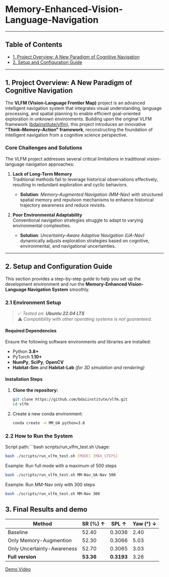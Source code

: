 # Memory-Enhanced-Vision-Language-Navigation

---

## Table of Contents

- [1. Project Overview: A New Paradigm of Cognitive Navigation](#1-project-overview-a-new-paradigm-of-cognitive-navigation)
- [2. Setup and Configuration Guide](#2-setup-and-configuration-guide)

---

## 1. Project Overview: A New Paradigm of Cognitive Navigation

The **VLFM (Vision-Language Frontier Map)** project is an advanced intelligent navigation system that integrates visual understanding, language processing, and spatial planning to enable efficient goal-oriented exploration in unknown environments. Building upon the original VLFM framework ([bdaiinstitute/vlfm](https://github.com/bdaiinstitute/vlfm.git)), this project introduces an innovative **"Think–Memory–Action" framework**, reconstructing the foundation of intelligent navigation from a cognitive science perspective.

### Core Challenges and Solutions

The VLFM project addresses several critical limitations in traditional vision-language navigation approaches:

1. **Lack of Long-Term Memory**  
   Traditional methods fail to leverage historical observations effectively, resulting in redundant exploration and cyclic behaviors.  
   - **Solution**: *Memory-Augmented Navigation (MM-Nav)* with structured spatial memory and repulsion mechanisms to enhance historical trajectory awareness and reduce revisits.

2. **Poor Environmental Adaptability**  
   Conventional navigation strategies struggle to adapt to varying environmental complexities.  
   - **Solution**: *Uncertainty-Aware Adaptive Navigation (UA-Nav)* dynamically adjusts exploration strategies based on cognitive, environmental, and navigational uncertainties.

---

## 2. Setup and Configuration Guide

This section provides a step-by-step guide to help you set up the development environment and run the **Memory-Enhanced Vision-Language Navigation System** smoothly.

### 2.1 Environment Setup

> ✅ *Tested on: **Ubuntu 22.04 LTS***  
> ⚠️ *Compatibility with other operating systems is not guaranteed.*

#### Required Dependencies

Ensure the following software environments and libraries are installed:

- Python **3.8+**
- PyTorch **1.10+**
- **NumPy**, **SciPy**, **OpenCV**
- **Habitat-Sim** and **Habitat-Lab** *(for 3D simulation and rendering)*

#### Installation Steps

1. **Clone the repository:**
   ```bash
   git clone https://github.com/bdaiinstitute/vlfm.git
   cd vlfm

2. Create a new conda environment:  
   ```bash
   conda create -n MM_UA python=3.8
### 2.2 How to Run the System
Script path:```bash scripts/run_vlfm_test.sh
Usage:
   ```bash
   bash ./scripts/run_vlfm_test.sh [MODE] [MAX_STEPS]
   ```
Example: Run full mode with a maximum of 500 steps

   ```bash
   bash ./scripts/run_vlfm_test.sh MM-Nav_UA-Nav 500
   ```
Example: Run MM-Nav only with 300 steps

   ```bash
   bash ./scripts/run_vlfm_test.sh MM-Nav 300
   ```

## 3. Final Results and demo
| Method                     | SR (%) ↑ | SPL ↑   | Yaw (°) ↓ |
|----------------------------|----------|---------|-----------|
| Baseline                   | 52.40    | 0.3036  | 2.40      |
| Only Memory-Augmention     | 52.30    | 0.3066  | 5.03      |
| Only Uncertainty-Awareness | 52.70    | 0.3065  | 3.03      |
| **Full version**           | **53.36**| **0.3193** | 3.26      |
[Demo Video](./demo.mp4)

